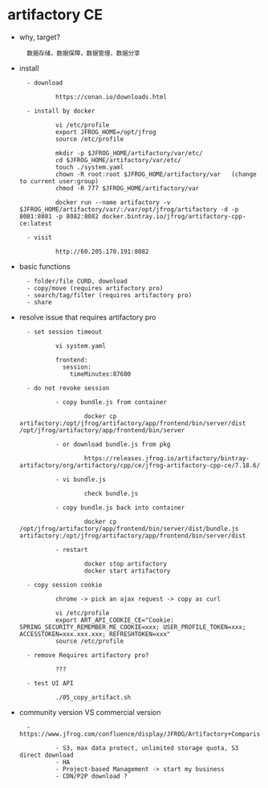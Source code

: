 # artifactory CE

- why, target?

        数据存储，数据保障，数据管理，数据分享

- install

        - download
        
                https://conan.io/downloads.html

        - install by docker
        
                vi /etc/profile
                export JFROG_HOME=/opt/jfrog
                source /etc/profile

                mkdir -p $JFROG_HOME/artifactory/var/etc/
                cd $JFROG_HOME/artifactory/var/etc/
                touch ./system.yaml
                chown -R root:root $JFROG_HOME/artifactory/var   (change to current user:group)
                chmod -R 777 $JFROG_HOME/artifactory/var

                docker run --name artifactory -v $JFROG_HOME/artifactory/var/:/var/opt/jfrog/artifactory -d -p 8081:8081 -p 8082:8082 docker.bintray.io/jfrog/artifactory-cpp-ce:latest

        - visit
        
                http://60.205.170.191:8082

- basic functions

        - folder/file CURD, download
        - copy/move (requires artifactory pro)
        - search/tag/filter (requires artifactory pro)
        - share
        
- resolve issue that requires artifactory pro

        - set session timeout
        
                vi system.yaml
        
                frontend:
                  session:
                    timeMinutes:87600

        - do not revoke session

                - copy bundle.js from container
                
                        docker cp artifactory:/opt/jfrog/artifactory/app/frontend/bin/server/dist /opt/jfrog/artifactory/app/frontend/bin/server

                - or download bundle.js from pkg
                
                        https://releases.jfrog.io/artifactory/bintray-artifactory/org/artifactory/cpp/ce/jfrog-artifactory-cpp-ce/7.18.6/

                - vi bundle.js

                        check bundle.js

                - copy bundle.js back into container

                        docker cp /opt/jfrog/artifactory/app/frontend/bin/server/dist/bundle.js artifactory:/opt/jfrog/artifactory/app/frontend/bin/server/dist

                - restart 
                
                        docker stop artifactory
                        docker start artifactory

        - copy session cookie

                chrome -> pick an ajax request -> copy as curl

                vi /etc/profile
                export ART_API_COOKIE_CE="Cookie: SPRING_SECURITY_REMEMBER_ME_COOKIE=xxx; USER_PROFILE_TOKEN=xxx; ACCESSTOKEN=xxx.xxx.xxx; REFRESHTOKEN=xxx"
                source /etc/profile

        - remove Requires artifactory pro?

                ???

        - test UI API
        
                ./05_copy_artifact.sh

- community version VS commercial version

        - https://www.jfrog.com/confluence/display/JFROG/Artifactory+Comparison+Matrix
        
                - S3, max data protect, unlimited storage quota, S3 direct download
                - HA
                - Project-based Management -> start my business
                - CDN/P2P download ? 


